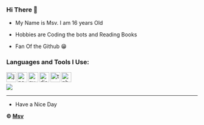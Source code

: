 ### Hi There 👋

- My Name is Msv. I am 16 years Old

- Hobbies are Coding the bots and Reading Books

- Fan Of the Github 😁


### Languages and Tools I Use:

<img align="left" alt="js" width="26px" src="https://i.imgur.com/3u1wzwE.png" />

<img align="left" alt="node.js" width="26px" src="https://i.imgur.com/tYLFZBh.png" /> 

<img align="left" alt="py" width="26px" src="https://i.imgur.com/4pIzF9V.png" />

<img align="left" alt="discord.js" width="26px" src="https://i.imgur.com/SI1DZf3.png" />

<img align="left" alt="ts" width="26px" src="https://i.imgur.com/vSgFULR.png" />

<img align="left" alt="photoshop" width="26px" src="https://i.imgur.com/OC1RcS5.jpg" /> <br />


</div>



<img src="https://github-readme-stats.vercel.app/api?username=MSVFORYOU&&show_icons=true&title_color=ffffff&icon_color=bb2acf&text_color=daf7dc&bg_color=151515">

---

- Have a Nice Day

**© [Msv](https://github.com/MSVFORYOU)**

